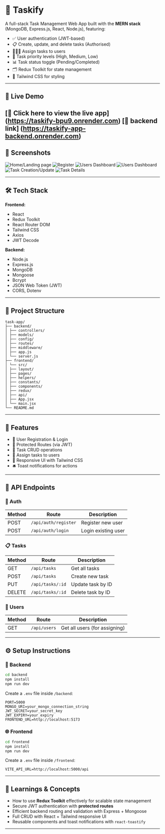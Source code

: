 # 📝 Taskify

A full-stack Task Management Web App built with the **MERN stack** (MongoDB, Express.js, React, Node.js), featuring:

- ✅ User authentication (JWT-based)
- 📋 Create, update, and delete tasks (Authorised)
- 🧑‍🤝‍🧑 Assign tasks to users
- 🚦 Task priority levels (High, Medium, Low)
- 📊 Task status toggle (Pending/Completed)
- 🗂️ Redux Toolkit for state management
- 🎨 Tailwind CSS for styling

---

## 🔗 Live Demo
[🔗 Click here to view the live app] (https://taskify-bpu9.onrender.com)
[🔗 backend link]
(https://taskify-app-backend.onrender.com)
---

## 📸 Screenshots

![Home/Landing page](s1.png)
![Register](s2.png)
![Users Dashboard](s3.png)
![Users Dashboard](s4.png)
![Task Creation/Update](s5.png)
![Task Details](s6.png)

---

## 🛠️ Tech Stack

**Frontend:**
- React
- Redux Toolkit
- React Router DOM
- Tailwind CSS
- Axios
- JWT Decode

**Backend:**
- Node.js
- Express.js
- MongoDB
- Mongoose
- Bcrypt
- JSON Web Token (JWT)
- CORS, Dotenv

---

## 📂 Project Structure

```
task-app/
├── backend/
│ ├── controllers/
│ ├── models/
│ ├── config/
│ ├── routes/
│ ├── middleware/
│ ├── app.js
│ └── server.js
├── frontend/
│ └── src/
│ ├── layout/
│ ├── pages/
│ ├── helpers/
│ ├── constants/
│ ├── components/
│ ├── redux/
│ ├── api/
│ ├── App.jsx
│ └── main.jsx
└── README.md
```

---

## 🚀 Features

- 👤 User Registration & Login
- 🔐 Protected Routes (via JWT)
- 📁 Task CRUD operations
- 👥 Assign tasks to users
- 🎨 Responsive UI with Tailwind CSS
- 🛎️ Toast notifications for actions

---

## 🧪 API Endpoints

### 🔐 Auth

| Method | Route        | Description          |
|--------|--------------|----------------------|
| POST   | `/api/auth/register` | Register new user |
| POST   | `/api/auth/login`    | Login existing user |

### 📋 Tasks

| Method | Route         | Description               |
|--------|---------------|---------------------------|
| GET    | `/api/tasks`  | Get all tasks             |
| POST   | `/api/tasks`  | Create new task           |
| PUT    | `/api/tasks/:id` | Update task by ID      |
| DELETE | `/api/tasks/:id` | Delete task by ID      |

### 👥 Users

| Method | Route         | Description               |
|--------|---------------|---------------------------|
| GET    | `/api/users`  | Get all users (for assigning) |

---

## ⚙️ Setup Instructions

### 📁 Backend

```bash
cd backend
npm install
npm run dev
```

Create a `.env` file inside `/backend`:

```env
PORT=5000
MONGO_URI=your_mongo_connection_string
JWT_SECRET=your_secret_key
JWT_EXPIRY=your_expiry
FRONTEND_URL=http://localhost:5173
```

### 🌐 Frontend

```bash
cd frontend
npm install
npm run dev
```

Create a `.env` file inside `/frontend`:

```env
VITE_API_URL=http://localhost:5000/api
```

---

## 🧠 Learnings & Concepts

- How to use **Redux Toolkit** effectively for scalable state management
- Secure JWT authentication with **protected routes**
- Efficient backend routing and validation with Express + Mongoose
- Full CRUD with React + Tailwind responsive UI
- Reusable components and toast notifications with `react-toastify`

---

